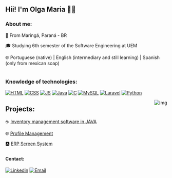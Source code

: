 
## Hii! I'm Olga Maria 👩‍💻

### About me:
🏡 From Maringá, Paraná - BR

🎓 Studying 6th semester of the Software Engineering at UEM

🌐 Portuguese (native) | English (intermediary and still learning) | Spanish (only from mexican soap)

<!--My resume: [![Curriculo](https://img.shields.io/badge/Made%20with-LaTeX-1f425f.svg)](https://www.overleaf.com/read/nbjgkmzhrmjz#2c374e)-->
#

<!--[![XXX]()]()-->
### Knowledge of technologies: 
[![HTML](https://img.shields.io/badge/HTML5-E34F26?style=for-the-badge&logo=html5&logoColor=white)]()
[![CSS](https://img.shields.io/badge/CSS3-1572B6?style=for-the-badge&logo=css3&logoColor=white)]()
[![JS](https://img.shields.io/badge/JavaScript-F7DF1E?style=for-the-badge&logo=javascript&logoColor=black)]()
[![Java](https://img.shields.io/badge/Java-ED8B00?style=for-the-badge&logo=openjdk&logoColor=white)]()
[![C](https://img.shields.io/badge/C-00599C?style=for-the-badge&logo=c&logoColor=white)]()
[![MySQL](https://img.shields.io/badge/MySQL-005C84?style=for-the-badge&logo=mysql&logoColor=white)]()
[![Laravel](https://img.shields.io/badge/Laravel-FF2D20?style=for-the-badge&logo=laravel&logoColor=white)]()
[![Python](https://img.shields.io/badge/Python-FFD43B?style=for-the-badge&logo=python&logoColor=blue)]()
<!--[![AWS](https://img.shields.io/badge/Amazon_AWS-232F3E?style=for-the-badge&logo=amazon-aws&logoColor=white)]() -->
<!--[![Overleaf](https://img.shields.io/badge/Overleaf-47A141?style=for-the-badge&logo=Overleaf&logoColor=white)]() -->

<img align="right" alt="img" src="https://i.pinimg.com/originals/9d/b1/3f/9db13f4f06bfa1600e970fd32f1851db.gif">

## Projects:
☕ [Inventory management software in JAVA](https://github.com/OlgaMariaS/Sistema_estoque_em_JAVA)<br/>

🌐 [Profile Management](https://github.com/OlgaMariaS/Profile_Management)<br/>

🅰️ [ERP Screen System](https://github.com/OlgaMariaS/Projeto-Menu)<br/>

##
#### Contact:
[![Linkedin](https://img.shields.io/badge/LinkedIn-0077B5?style=for-the-badge&logo=linkedin&logoColor=white)](https://www.linkedin.com/in/olga-maria/)
[![Email](https://img.shields.io/badge/Gmail-D14836?style=for-the-badge&logo=gmail&logoColor=white)](olgamariasssantos@gmail.com)

<!--![Olga GitHub stats](https://github-readme-stats.vercel.app/api?username=OlgaMariaS&show_icons=true&theme=radical)-->
